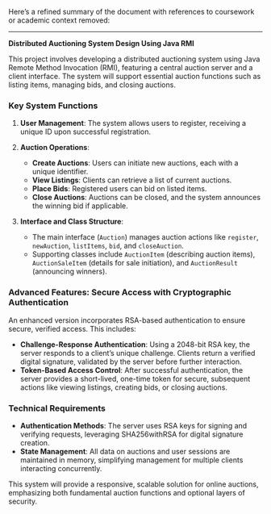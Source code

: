 Here’s a refined summary of the document with references to coursework or academic context removed:

---

**Distributed Auctioning System Design Using Java RMI**

This project involves developing a distributed auctioning system using Java Remote Method Invocation (RMI), featuring a central auction server and a client interface. The system will support essential auction functions such as listing items, managing bids, and closing auctions.

### Key System Functions

1. **User Management**: The system allows users to register, receiving a unique ID upon successful registration.
   
2. **Auction Operations**:
   - **Create Auctions**: Users can initiate new auctions, each with a unique identifier.
   - **View Listings**: Clients can retrieve a list of current auctions.
   - **Place Bids**: Registered users can bid on listed items.
   - **Close Auctions**: Auctions can be closed, and the system announces the winning bid if applicable.

3. **Interface and Class Structure**:
   - The main interface (`Auction`) manages auction actions like `register`, `newAuction`, `listItems`, `bid`, and `closeAuction`.
   - Supporting classes include `AuctionItem` (describing auction items), `AuctionSaleItem` (details for sale initiation), and `AuctionResult` (announcing winners).

### Advanced Features: Secure Access with Cryptographic Authentication

An enhanced version incorporates RSA-based authentication to ensure secure, verified access. This includes:

- **Challenge-Response Authentication**: Using a 2048-bit RSA key, the server responds to a client’s unique challenge. Clients return a verified digital signature, validated by the server before further interaction.
- **Token-Based Access Control**: After successful authentication, the server provides a short-lived, one-time token for secure, subsequent actions like viewing listings, creating bids, or closing auctions.

### Technical Requirements

- **Authentication Methods**: The server uses RSA keys for signing and verifying requests, leveraging SHA256withRSA for digital signature creation.
- **State Management**: All data on auctions and user sessions are maintained in memory, simplifying management for multiple clients interacting concurrently.
  
This system will provide a responsive, scalable solution for online auctions, emphasizing both fundamental auction functions and optional layers of security.